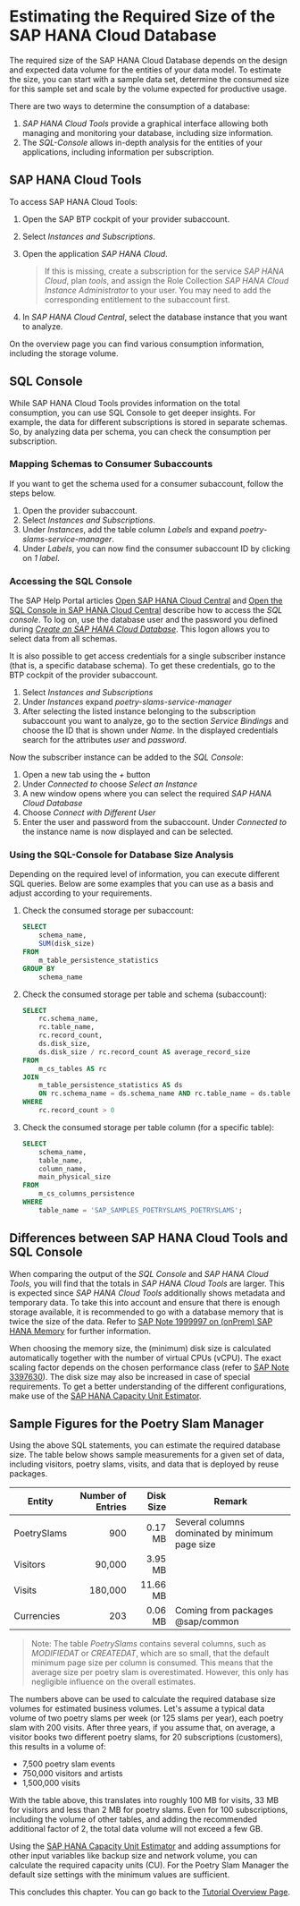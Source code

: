 # Estimating the Required Size of the SAP HANA Cloud Database

The required size of the SAP HANA Cloud Database depends on the design and expected data volume for the entities of your data model. To estimate the size, you can start with a sample data set, determine the consumed size for this sample set and scale by the volume expected for productive usage.

There are two ways to determine the consumption of a database:
1. *SAP HANA Cloud Tools* provide a graphical interface allowing both managing and monitoring your database, including size information.
2. The *SQL-Console* allows in-depth analysis for the entities of your applications, including information per subscription.

## SAP HANA Cloud Tools

To access SAP HANA Cloud Tools:

1. Open the SAP BTP cockpit of your provider subaccount.
2. Select *Instances and Subscriptions*.
3. Open the application *SAP HANA Cloud*.

    > If this is missing, create a subscription for the service *SAP HANA Cloud*, plan *tools*, and assign the Role Collection *SAP HANA Cloud Instance Administrator* to your user. You may need to add the corresponding entitlement to the subaccount first.

4. In *SAP HANA Cloud Central*, select the database instance that you want to analyze.

On the overview page you can find various consumption information, including the storage volume.

## SQL Console

While SAP HANA Cloud Tools provides information on the total consumption, you can use SQL Console to get deeper insights. For example, the data for different subscriptions is stored in separate schemas. So, by analyzing data per schema, you can check the consumption per subscription.

### Mapping Schemas to Consumer Subaccounts

If you want to get the schema used for a consumer subaccount, follow the steps below.

1. Open the provider subaccount.
2. Select *Instances and Subscriptions*.
3. Under *Instances*, add the table column *Labels* and expand *poetry-slams-service-manager*.
4. Under *Labels*, you can now find the consumer subaccount ID by clicking on *1 label*.

### Accessing the SQL Console 

The SAP Help Portal articles [Open SAP HANA Cloud Central](https://help.sap.com/docs/hana-cloud/683a53aec4fc408783bbb2dd8e47afeb/98793b872315442c906080aebcf0bb44.html) and [Open the SQL Console in SAP HANA Cloud Central](https://help.sap.com/docs/hana-cloud/683a53aec4fc408783bbb2dd8e47afeb/a2b15cf9fbe24ef8a90ffb76cd0eaa5d.html) describe how to access the *SQL console*. To log on, use the database user and the password you defined during [*Create an SAP HANA Cloud Database*](./12-Prepare-Deployment.md#create-an-sap-hana-cloud-database). This logon allows you to select data from all schemas.

It is also possible to get access credentials for a single subscriber instance (that is, a specific database schema). To get these credentials, go to the BTP cockpit of the provider subaccount.

1. Select *Instances and Subscriptions*
2. Under *Instances* expand *poetry-slams-service-manager*
3. After selecting the listed instance belonging to the subscription subaccount you want to analyze, go to the section *Service Bindings* and choose the ID that is shown under *Name*. In the displayed credentials search for the attributes *user* and *password*.

Now the subscriber instance can be added to the *SQL Console*:
1. Open a new tab using the *+* button
2. Under *Connected to* choose *Select an Instance*
3. A new window opens where you can select the required *SAP HANA Cloud Database* 
4. Choose *Connect with Different User*
5. Enter the user and password from the subaccount. Under *Connected to* the instance name is now displayed and can be selected.

### Using the SQL-Console for Database Size Analysis

Depending on the required level of information, you can execute different SQL queries. Below are some examples that you can use as a basis and adjust according to your requirements.

1. Check the consumed storage per subaccount:

    ```sql
    SELECT
        schema_name, 
        SUM(disk_size)
    FROM
        m_table_persistence_statistics
    GROUP BY
        schema_name
    ```

2. Check the consumed storage per table and schema (subaccount):

    ```sql
    SELECT 
        rc.schema_name,
        rc.table_name,
        rc.record_count,
        ds.disk_size,
        ds.disk_size / rc.record_count AS average_record_size 
    FROM
        m_cs_tables AS rc 
    JOIN
        m_table_persistence_statistics AS ds 
        ON rc.schema_name = ds.schema_name AND rc.table_name = ds.table_name 
    WHERE
        rc.record_count > 0 
    ```

3. Check the consumed storage per table column (for a specific table):

    ```sql
    SELECT
        schema_name,
        table_name,
        column_name,
        main_physical_size
    FROM
        m_cs_columns_persistence
    WHERE
        table_name = 'SAP_SAMPLES_POETRYSLAMS_POETRYSLAMS';
    ```

## Differences between SAP HANA Cloud Tools and SQL Console

When comparing the output of the *SQL Console* and *SAP HANA Cloud Tools*, you will find that the totals in *SAP HANA Cloud Tools* are larger. This is expected since *SAP HANA Cloud Tools* additionally shows metadata and temporary data. To take this into account and ensure that there is enough storage available, it is recommended to go with a database memory that is twice the size of the data. Refer to [SAP Note 1999997 on (onPrem) SAP HANA Memory](https://me.sap.com/notes/1999997) for further information.

When choosing the memory size, the (minimum) disk size is calculated automatically together with the number of virtual CPUs (vCPU). The exact scaling factor depends on the chosen performance class (refer to [SAP Note 3397630](https://me.sap.com/notes/0003397630)). The disk size may also be increased in case of special requirements. To get a better understanding of the different configurations, make use of the [SAP HANA Capacity Unit Estimator](https://hcsizingestimator.cfapps.eu10.hana.ondemand.com/).

## Sample Figures for the Poetry Slam Manager

Using the above SQL statements, you can estimate the required database size. The table below shows sample measurements for a given set of data, including visitors, poetry slams, visits, and data that is deployed by reuse packages.

| Entity      | Number of Entries | Disk Size | Remark                                         |
| ----------- | ----------------: | --------: | ---------------------------------------------- |
| PoetrySlams |               900 |   0.17 MB | Several columns dominated by minimum page size |
| Visitors    |            90,000 |   3.95 MB |                                                |
| Visits      |           180,000 |  11.66 MB |                                                |
| Currencies  |               203 |   0.06 MB | Coming from packages @sap/common               |

> Note: The table *PoetrySlams* contains several columns, such as *MODIFIEDAT* or *CREATEDAT*, which are so small, that the default minimum page size per column is consumed. This means that the average size per poetry slam is overestimated. However, this only has negligible influence on the overall estimates.

The numbers above can be used to calculate the required database size volumes for estimated business volumes. Let's assume a typical data volume of two poetry slams per week (or 125 slams per year), each poetry slam with 200 visits. After three years, if you assume that, on average, a visitor books two different poetry slams, for 20 subscriptions (customers), this results in a volume of:
 - 7,500 poetry slam events
 - 750,000 visitors and artists
 - 1,500,000 visits

With the table above, this translates into roughly 100 MB for visits, 33 MB for visitors and less than 2 MB for poetry slams. Even for 100 subscriptions, including the volume of other tables, and adding the recommended additional factor of 2, the total data volume will not exceed a few GB. 

Using the [SAP HANA Capacity Unit Estimator](https://hcsizingestimator.cfapps.eu10.hana.ondemand.com/) and adding assumptions for other input variables like backup size and network volume, you can calculate the required capacity units (CU). For the Poetry Slam Manager the default size settings with the minimum values are sufficient.

This concludes this chapter. You can go back to the [Tutorial Overview Page](../README.md).